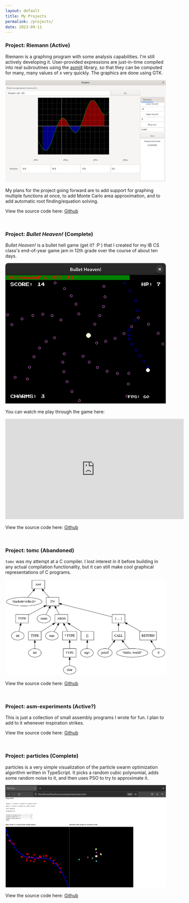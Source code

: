 ```yaml
---
layout: default
title: My Projects
permalink: /projects/
date: 2023-09-11
---
```


### Project: Riemann (Active)

Riemann is a graphing program with some analysis capabilities. I'm still actively developing it. User-provided expressions are just-in-time compiled into real subroutines using the [asmjit](https://github.com/asmjit/asmjit/) library, so that they can be computed for many, many values of _x_ very quickly. The graphics are done using GTK.

<img class="inline-img" src="/assets/images/riemann.png" />

My plans for the project going forward are to add support for graphing multiple functions at once, to add Monte Carlo area approximation, and to add automatic root finding/equation solving.

View the source code here: [Github](https://github.com/faulhat/riemann)

<br>

### Project: _Bullet Heaven!_ (Complete)

_Bullet Heaven!_ is a bullet hell game (get it? :P ) that I created for my IB CS class's end-of-year game jam in 12th grade over the course of about ten days. 

<img class="inline-img" src="/assets/images/bh_screengrab.png" />

You can watch me play through the game here:

<iframe width="560" height="315" src="https://www.youtube.com/embed/LAjp5RynJ2I?si=v1IJGZXf1CHi43Dm" title="YouTube video player" frameborder="0" allow="accelerometer; autoplay; clipboard-write; encrypted-media; gyroscope; picture-in-picture; web-share" allowfullscreen class="inline-frame"></iframe>

View the source code here: [Github](https://github.com/faulhat/bulletheaven)

<br>

### Project: tomc (Abandoned)

`tomc` was my attempt at a C compiler. I lost interest in it before building in any actual compilation functionality, but it can still make cool graphical representations of C programs.

<img class="inline-img" src="/assets/images/tree.png" />

View the source code here: [Github](https://github.com/faulhat/tomc)

<br>

### Project: asm-experiments (Active?)

This is just a collection of small assembly programs I wrote for fun. I plan to add to it whenever inspiration strikes.

View the source code here: [Github](https://github.com/faulhat/asm-experiments)

<br>

### Project: particles (Complete)

particles is a very simple visualization of the particle swarm optimization algorithm written in TypeScript. It picks a random cubic polynomial, adds some random noise to it, and then uses PSO to try to approximate it.

<img class="inline-img" src="/assets/images/particles.png" />

View the source code here: [Github](https://github.com/faulhat/particles)

<br>

